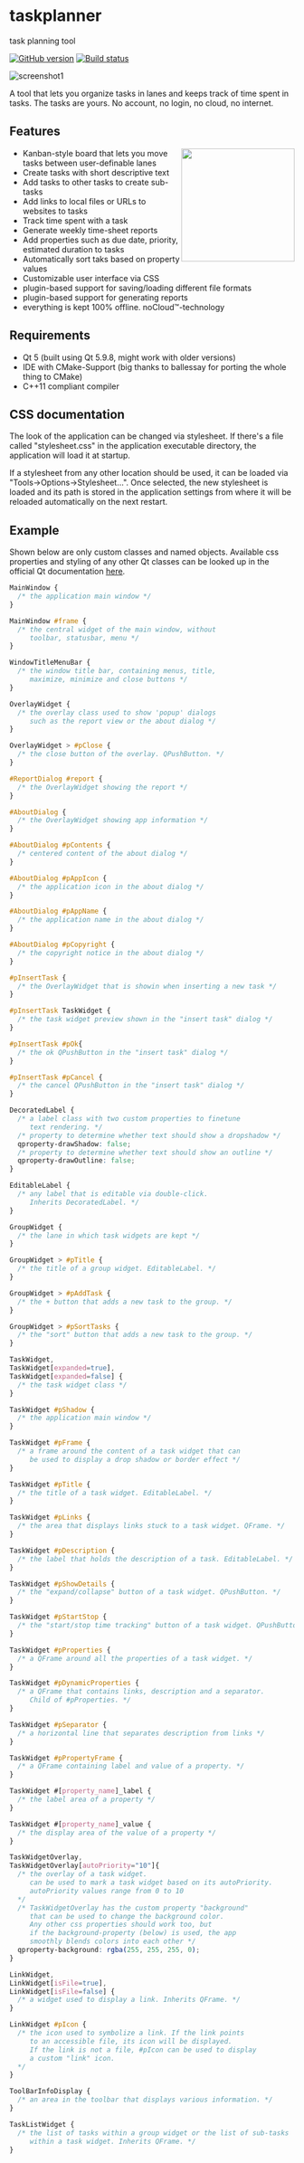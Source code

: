 # taskplanner
task planning tool

[![GitHub version](https://badge.fury.io/gh/schoebey%2Ftaskplanner.svg)](https://badge.fury.io/gh/schoebey%2Ftaskplanner)
[![Build status](https://ci.appveyor.com/api/projects/status/owlunevmqy5penk3?svg=true)](https://ci.appveyor.com/project/schoebey/taskplanner)

![screenshot1](screenshots/screenshot1.png)

A tool that lets you organize tasks in lanes and keeps track of time spent in tasks.
The tasks are yours. No account, no login, no cloud, no internet.

## Features

<img width="200" align="right" src="screenshots/screenshot2.png">

* Kanban-style board that lets you move tasks between user-definable lanes
* Create tasks with short descriptive text
* Add tasks to other tasks to create sub-tasks
* Add links to local files or URLs to websites to tasks
* Track time spent with a task
* Generate weekly time-sheet reports 
* Add properties such as due date, priority, estimated duration to tasks
* Automatically sort taks based on property values
* Customizable user interface via CSS
* plugin-based support for saving/loading different file formats
* plugin-based support for generating reports
* everything is kept 100% offline. noCloud™-technology

## Requirements

* Qt 5 (built using Qt 5.9.8, might work with older versions)
* IDE with CMake-Support (big thanks to ballessay for porting the whole thing to CMake)
* C++11 compliant compiler

## CSS documentation
The look of the application can be changed via stylesheet.
If there's a file called "stylesheet.css" in the application executable directory, the application will load it at startup.

If a stylesheet from any other location should be used, it can be loaded via "Tools->Options->Stylesheet…". Once selected, the new stylesheet is loaded and its path is stored in the application settings from where it will be reloaded automatically on the next restart.

## Example

Shown below are only custom classes and named objects. Available css properties and styling of any other Qt classes can be looked up in the official Qt documentation [here](https://doc.qt.io/qt-5/stylesheet.html).
```css
MainWindow {
  /* the application main window */
}

MainWindow #frame {
  /* the central widget of the main window, without 
     toolbar, statusbar, menu */
}

WindowTitleMenuBar {
  /* the window title bar, containing menus, title, 
     maximize, minimize and close buttons */
}

OverlayWidget {
  /* the overlay class used to show 'popup' dialogs
     such as the report view or the about dialog */
}

OverlayWidget > #pClose {
  /* the close button of the overlay. QPushButton. */  
}

#ReportDialog #report {
  /* the OverlayWidget showing the report */
}

#AboutDialog {
  /* the OverlayWidget showing app information */
}

#AboutDialog #pContents {
  /* centered content of the about dialog */
}

#AboutDialog #pAppIcon {
  /* the application icon in the about dialog */
}

#AboutDialog #pAppName {
  /* the application name in the about dialog */
}

#AboutDialog #pCopyright {
  /* the copyright notice in the about dialog */
}

#pInsertTask {
  /* the OverlayWidget that is showin when inserting a new task */
}

#pInsertTask TaskWidget {
  /* the task widget preview shown in the "insert task" dialog */
}

#pInsertTask #pOk{
  /* the ok QPushButton in the "insert task" dialog */
}

#pInsertTask #pCancel {
  /* the cancel QPushButton in the "insert task" dialog */
}

DecoratedLabel {
  /* a label class with two custom properties to finetune
     text rendering. */
  /* property to determine whether text should show a dropshadow */
  qproperty-drawShadow: false; 
  /* property to determine whether text should show an outline */
  qproperty-drawOutline: false;
}

EditableLabel {
  /* any label that is editable via double-click.
     Inherits DecoratedLabel. */
}

GroupWidget {
  /* the lane in which task widgets are kept */
}

GroupWidget > #pTitle {
  /* the title of a group widget. EditableLabel. */
}

GroupWidget > #pAddTask {
  /* the + button that adds a new task to the group. */
}

GroupWidget > #pSortTasks {
  /* the "sort" button that adds a new task to the group. */
}

TaskWidget,
TaskWidget[expanded=true],
TaskWidget[expanded=false] {
  /* the task widget class */
}

TaskWidget #pShadow {
  /* the application main window */
}

TaskWidget #pFrame {
  /* a frame around the content of a task widget that can 
     be used to display a drop shadow or border effect */
}

TaskWidget #pTitle {
  /* the title of a task widget. EditableLabel. */
}

TaskWidget #pLinks {
  /* the area that displays links stuck to a task widget. QFrame. */
}

TaskWidget #pDescription {
  /* the label that holds the description of a task. EditableLabel. */
}

TaskWidget #pShowDetails {
  /* the "expand/collapse" button of a task widget. QPushButton. */
}

TaskWidget #pStartStop {
  /* the "start/stop time tracking" button of a task widget. QPushButton. */
}

TaskWidget #pProperties {
  /* a QFrame around all the properties of a task widget. */
}

TaskWidget #pDynamicProperties {
  /* a QFrame that contains links, description and a separator.
     Child of #pProperties. */
}

TaskWidget #pSeparator {
  /* a horizontal line that separates description from links */
}

TaskWidget #pPropertyFrame {
  /* a QFrame containing label and value of a property. */
}

TaskWidget #[property_name]_label {
  /* the label area of a property */
}

TaskWidget #[property_name]_value {
  /* the display area of the value of a property */
}

TaskWidgetOverlay,
TaskWidgetOverlay[autoPriority="10"]{
  /* the overlay of a task widget. 
     can be used to mark a task widget based on its autoPriority.
     autoPriority values range from 0 to 10
  */
  /* TaskWidgetOverlay has the custom property "background" 
     that can be used to change the background color.
     Any other css properties should work too, but 
     if the background-property (below) is used, the app
     smoothly blends colors into each other */
  qproperty-background: rgba(255, 255, 255, 0);
}

LinkWidget,
LinkWidget[isFile=true],
LinkWidget[isFile=false] {
  /* a widget used to display a link. Inherits QFrame. */
}

LinkWidget #pIcon {
  /* the icon used to symbolize a link. If the link points
     to an accessible file, its icon will be displayed.
     If the link is not a file, #pIcon can be used to display
     a custom "link" icon.
  */
}

ToolBarInfoDisplay {
  /* an area in the toolbar that displays various information. */
}

TaskListWidget {
  /* the list of tasks within a group widget or the list of sub-tasks
     within a task widget. Inherits QFrame. */
}
```
